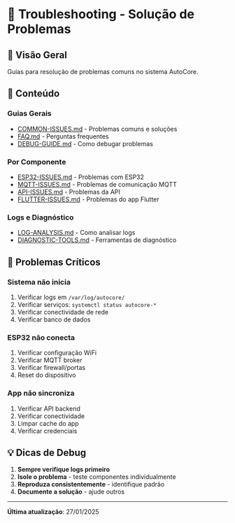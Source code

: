 # 🔧 Troubleshooting - Solução de Problemas

## 🎯 Visão Geral

Guias para resolução de problemas comuns no sistema AutoCore.

## 📖 Conteúdo

### Guias Gerais
- [COMMON-ISSUES.md](COMMON-ISSUES.md) - Problemas comuns e soluções
- [FAQ.md](FAQ.md) - Perguntas frequentes
- [DEBUG-GUIDE.md](DEBUG-GUIDE.md) - Como debugar problemas

### Por Componente
- [ESP32-ISSUES.md](ESP32-ISSUES.md) - Problemas com ESP32
- [MQTT-ISSUES.md](MQTT-ISSUES.md) - Problemas de comunicação MQTT
- [API-ISSUES.md](API-ISSUES.md) - Problemas da API
- [FLUTTER-ISSUES.md](FLUTTER-ISSUES.md) - Problemas do app Flutter

### Logs e Diagnóstico
- [LOG-ANALYSIS.md](LOG-ANALYSIS.md) - Como analisar logs
- [DIAGNOSTIC-TOOLS.md](DIAGNOSTIC-TOOLS.md) - Ferramentas de diagnóstico

## 🚨 Problemas Críticos

### Sistema não inicia
1. Verificar logs em `/var/log/autocore/`
2. Verificar serviços: `systemctl status autocore-*`
3. Verificar conectividade de rede
4. Verificar banco de dados

### ESP32 não conecta
1. Verificar configuração WiFi
2. Verificar MQTT broker
3. Verificar firewall/portas
4. Reset do dispositivo

### App não sincroniza
1. Verificar API backend
2. Verificar conectividade
3. Limpar cache do app
4. Verificar credenciais

## 💡 Dicas de Debug

1. **Sempre verifique logs primeiro**
2. **Isole o problema** - teste componentes individualmente
3. **Reproduza consistentemente** - identifique padrão
4. **Documente a solução** - ajude outros

---

**Última atualização**: 27/01/2025